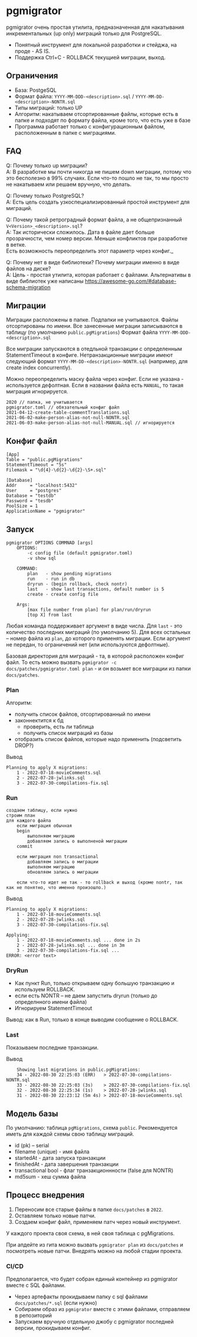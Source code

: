 # pgmigrator


pgmigrator очень простая утилита, предназначенная для накатывания инкрементальных (up only) миграций только для PostgreSQL.

* Понятный инструмент для локальной разработки и стейджа, на проде - AS IS.
* Поддержка Ctrl+C - ROLLBACK текущией миграции, выход.

Ограничения
--
* База: PostgeSQL
* Формат файла: `YYYY-MM-DDD-<description>.sql` / `YYYY-MM-DD-<description>-NONTR.sql` 
* Типы миграций: только UP
* Алгоритм: накатываем отсортированные файлы, которые есть в папке и подходят по формату файла, кроме того, что есть уже в базе
* Программа работает только с конфигурационным файлом, расположенным в папке с миграциями.


FAQ
--
Q: Почему только up миграции?<br>
A: В разработке мы почти никогда не пишем down миграции, потому что это бесполезно в 99% случаях. Если что-то пошло не так, то мы просто не накатываем или решаем вручную, что делать.

Q: Почему только PostgreSQL?<br>
A: Есть цель создать узкоспециализированный простой инструмент для миграций.

Q: Почему такой ретроградный формат файла, а не общепризнанный `V<Version>_<description>.sql`?<br>
A: Так исторически сложилось. Дата в файле дает больше прозрачности, чем номер версии. Меньше конфликтов при разработке в ветке.<br>
Есть возможность переопределить этот параметр через конфиг._


Q: Почему нет в виде библиотеки? Почему миграции именно в виде файлов на диске?<br>
A: Цель - простая утилита, которая работает с файлами. Альтернативы в виде библиотек уже написаны https://awesome-go.com/#database-schema-migration



Миграции
--
Миграции расположены в папке. Подпапки не учитываются. Файлы отсортированы по имени.
Все занесенные миграции записываются в таблицу (по умолчанию `public.pgMigrations`)
Формат файла `YYYY-MM-DDD-<description>.sql`

Все миграции запускаются в отедльной транзакции с определенным StatementTimeout в конфиге.
Нетранзакционные миграции имеют следующий формат `YYYY-MM-DD-<description>-NONTR.sql` (например, для create index concurrently).

Можно переопределить маску файла через конфиг. Если не указана - используется дефолтная.
Если в названии файла есть `MANUAL`, то такая миграция игнорируется.

	2020 // папка, не учитывается
	pgmigrator.toml // обязательный конфиг файл
	2021-04-12-create-table-commentTranslations.sql
	2021-06-02-make-person-alias-not-null-NONTR.sql
	2021-06-03-make-person-alias-not-null-MANUAL.sql // игнорируется

Конфиг файл
--
	[App]
	Table = "public.pgMigrations"
	StatementTimeout = "5s" 
	Filemask = "\d{4}-\d{2}-\d{2}-\S+.sql"
	
	[Database]
	Addr     = "localhost:5432"
	User     = "postgres"
	Database = "testdb"
	Password = "tesdb"
	PoolSize = 1
	ApplicationName = "pgmigrator"

Запуск
--
	pgmigrator OPTIONS COMMNAD [args]
		OPTIONS:
			-c config file (default pgmigrator.toml)
			-v show sql

		COMMAND:
			plan   - show pending migrations
			run    - run in db
			dryrun - (begin rollback, check nontr)
			last   - show last transactions, default number is 5
			create - create config file

		Args: 
			[max file number from plan] for plan/run/dryrun
			[top X] from last

Любая команда поддерживает аргумент в виде числа. Для `last` - это количество последних миграций (по умолчанию 5). Для всех остальных – номер файла из `plan`, до которого применять миграции. Если аргумент не передан, то ограничений нет (или используются дефолтные).

Базовая директория для миграций - та, в которой расположен конфиг файл.
То есть можно вызвать `pgmigrator -c docs/patches/pgmigrator.toml plan` - и он возьмет все миграции из папки `docs/patches`.  

### Plan

Алгоритм:

* получить список файлов, отсортированный по имени
* законнектится к бд
	- проверить, есть ли таблица
	- получить список миграций из базы
* отобразить список файлов, которые надо применить (подсветить DROP?)

Вывод 

	Planning to apply Х migrations:
		1 - 2022-07-18-movieComments.sql
		2 - 2022-07-28-jwlinks.sql
		3 - 2022-07-30-compilations-fix.sql 
	
### Run

	создаем таблицу, если нужно
	строим план
	для каждого файла
		если миграция обычная
		begin
			выполняем миграцию
			добавляем запись о выполненой миграции
		commit

		если миграция non transactional
			добавляем запись о миграции
			выполняем миграцию
			обновляем запись о миграции

		если что-то идет не так - то rollback и выход (кроме nontr, так как не понятно, что именно произошло.)

Вывод 

	Planning to apply Х migrations:
		1 - 2022-07-18-movieComments.sql
		2 - 2022-07-28-jwlinks.sql
		3 - 2022-07-30-compilations-fix.sql 

	Applying:
		1 - 2022-07-18-movieComments.sql ... done in 2s 
		2 - 2022-07-28-jwlinks.sql ... done in 3m
		3 - 2022-07-30-compilations-fix.sql ... 		
	ERROR: <error text>

### DryRun

* Как пункт Run, только открываем одну большую транзакцию и используем ROLLBACK.
* если есть NONTR – не даем запустить dryrun (только до определнного имени файла)
* Игнорируем StatementTimeout

Вывод: как в Run, только в конце выводим сообщение о ROLLBACK.

### Last

Показываем последние транзакции.

Вывод

		Showing last migrations in public.pgMigrations:
		34 - 2022-08-30 22:25:03 (ERR) 	 > 2022-07-30-compilations-NONTR.sql
		33 - 2022-08-30 22:25:03 (3s)  	 > 2022-07-30-compilations-fix.sql
		32 - 2022-08-30 22:25:34 (1s)    > 2022-07-28-jwlinks.sql
		31 - 2022-08-30 22:23:12 (5m 4s) > 2022-07-18-movieComments.sql


Модель базы
-- 
По умолчанию: таблица `pgMigrations`, схема `public`. 
Рекомендуется иметь для каждой схемы свою таблицу миграций.

* id (pk) – serial 
* filename (unique) - имя файла
* startedAt - дата запуска транзакции
* finishedAt - дата завершения транзакции
* transactional bool - флаг транзакционнности (false для NONTR) 
* md5sum - хеш сумма файла


Процесс внедрения
--

1. Переносим все старые файлы в папке `docs/patches` в `2022`.
2. Оставляем только новые патчи.
3. Создаем конфиг файл, применяем патч через новый инструмент.

У каждого проекта своя схема, в ней своя таблица с pgMigrations.

При апдейте из гита можно вызвать `pgmigrator plan` из `docs/patches` и посмотреть новые патчи.
Внедрять можно на любой стадии проекта.

### CI/CD

Предполагается, что будет собран единый контейнер из pgmigrator вместе с SQL файлами. 

* Через артефакты прокидываем папку c sql файлами `docs/patches/*.sql` (если нужно)
* Собираем образ из `pgmigrator` вместе с этими файлами, отправляем в репозиторий
* Запускаем вручную отдельную джобу с pgmigrator последней версии, прокидываем конфиг.

